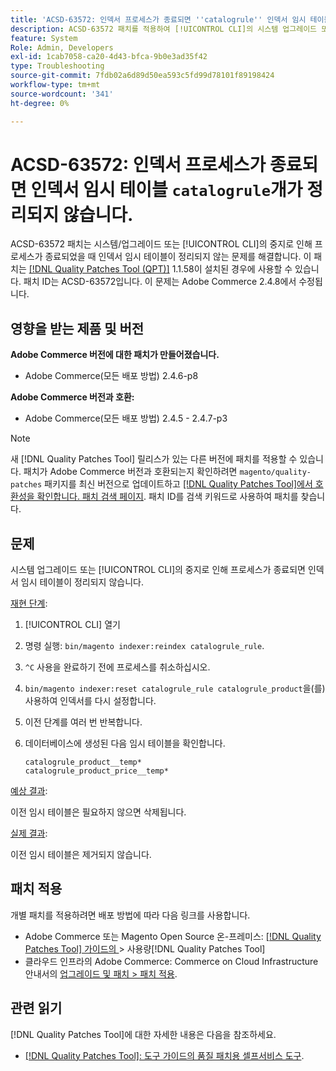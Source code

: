 ```yaml
---
title: 'ACSD-63572: 인덱서 프로세스가 종료되면 ''catalogrule'' 인덱서 임시 테이블이 정리되지 않음'
description: ACSD-63572 패치를 적용하여 [!UICONTROL CLI]의 시스템 업그레이드 또는 중지로 인해 프로세스가 종료될 때 인덱서 테이블이 정리되지 않는 Adobe Commerce 문제를 해결합니다.
feature: System
Role: Admin, Developers
exl-id: 1cab7058-ca20-4d43-bfca-9b0e3ad35f42
type: Troubleshooting
source-git-commit: 7fdb02a6d89d50ea593c5fd99d78101f89198424
workflow-type: tm+mt
source-wordcount: '341'
ht-degree: 0%

---
```


# ACSD-63572: 인덱서 프로세스가 종료되면 인덱서 임시 테이블 `catalogrule`개가 정리되지 않습니다.

ACSD-63572 패치는 시스템/업그레이드 또는 [!UICONTROL CLI]의 중지로 인해 프로세스가 종료되었을 때 인덱서 임시 테이블이 정리되지 않는 문제를 해결합니다. 이 패치는 [[!DNL Quality Patches Tool (QPT)]](/help/tools/quality-patches-tool/quality-patches-tool-to-self-serve-quality-patches.md) 1.1.58이 설치된 경우에 사용할 수 있습니다. 패치 ID는 ACSD-63572입니다. 이 문제는 Adobe Commerce 2.4.8에서 수정됩니다.

## 영향을 받는 제품 및 버전

**Adobe Commerce 버전에 대한 패치가 만들어졌습니다.**

* Adobe Commerce(모든 배포 방법) 2.4.6-p8

**Adobe Commerce 버전과 호환:**

* Adobe Commerce(모든 배포 방법) 2.4.5 - 2.4.7-p3

>[!NOTE]
>
>새 [!DNL Quality Patches Tool] 릴리스가 있는 다른 버전에 패치를 적용할 수 있습니다. 패치가 Adobe Commerce 버전과 호환되는지 확인하려면 `magento/quality-patches` 패키지를 최신 버전으로 업데이트하고 [[!DNL Quality Patches Tool]에서 호환성을 확인합니다. 패치 검색 페이지](https://experienceleague.adobe.com/tools/commerce-quality-patches/index.html?lang=ko). 패치 ID를 검색 키워드로 사용하여 패치를 찾습니다.

## 문제

시스템 업그레이드 또는 [!UICONTROL CLI]의 중지로 인해 프로세스가 종료되면 인덱서 임시 테이블이 정리되지 않습니다.

<u>재현 단계</u>:

1. [!UICONTROL CLI] 열기
1. 명령 실행: `bin/magento indexer:reindex catalogrule_rule`.
1. `^C` 사용을 완료하기 전에 프로세스를 취소하십시오.
1. `bin/magento indexer:reset catalogrule_rule catalogrule_product`을(를) 사용하여 인덱서를 다시 설정합니다.
1. 이전 단계를 여러 번 반복합니다.
1. 데이터베이스에 생성된 다음 임시 테이블을 확인합니다.

   ```
   catalogrule_product__temp*
   catalogrule_product_price__temp*
   ```

<u>예상 결과</u>:

이전 임시 테이블은 필요하지 않으면 삭제됩니다.

<u>실제 결과</u>:

이전 임시 테이블은 제거되지 않습니다.

## 패치 적용

개별 패치를 적용하려면 배포 방법에 따라 다음 링크를 사용합니다.

* Adobe Commerce 또는 Magento Open Source 온-프레미스: [[!DNL Quality Patches Tool]  가이드의 &#x200B;](/help/tools/quality-patches-tool/usage.md)> 사용량[!DNL Quality Patches Tool]
* 클라우드 인프라의 Adobe Commerce: Commerce on Cloud Infrastructure 안내서의 [업그레이드 및 패치 > 패치 적용](https://experienceleague.adobe.com/docs/commerce-cloud-service/user-guide/develop/upgrade/apply-patches.html?lang=ko).

## 관련 읽기

[!DNL Quality Patches Tool]에 대한 자세한 내용은 다음을 참조하세요.

* [[!DNL Quality Patches Tool]: 도구 가이드의 품질 패치용 셀프서비스 도구](/help/tools/quality-patches-tool/quality-patches-tool-to-self-serve-quality-patches.md).
